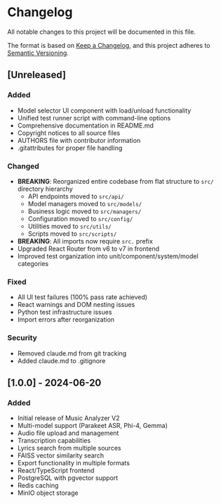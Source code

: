 # Changelog

All notable changes to this project will be documented in this file.

The format is based on [Keep a Changelog](https://keepachangelog.com/en/1.0.0/),
and this project adheres to [Semantic Versioning](https://semver.org/spec/v2.0.0.html).

## [Unreleased]

### Added
- Model selector UI component with load/unload functionality
- Unified test runner script with command-line options
- Comprehensive documentation in README.md
- Copyright notices to all source files
- AUTHORS file with contributor information
- .gitattributes for proper file handling

### Changed
- **BREAKING**: Reorganized entire codebase from flat structure to `src/` directory hierarchy
  - API endpoints moved to `src/api/`
  - Model managers moved to `src/models/`
  - Business logic moved to `src/managers/`
  - Configuration moved to `src/config/`
  - Utilities moved to `src/utils/`
  - Scripts moved to `src/scripts/`
- **BREAKING**: All imports now require `src.` prefix
- Upgraded React Router from v6 to v7 in frontend
- Improved test organization into unit/component/system/model categories

### Fixed
- All UI test failures (100% pass rate achieved)
- React warnings and DOM nesting issues
- Python test infrastructure issues
- Import errors after reorganization

### Security
- Removed claude.md from git tracking
- Added claude.md to .gitignore

## [1.0.0] - 2024-06-20

### Added
- Initial release of Music Analyzer V2
- Multi-model support (Parakeet ASR, Phi-4, Gemma)
- Audio file upload and management
- Transcription capabilities
- Lyrics search from multiple sources
- FAISS vector similarity search
- Export functionality in multiple formats
- React/TypeScript frontend
- PostgreSQL with pgvector support
- Redis caching
- MinIO object storage